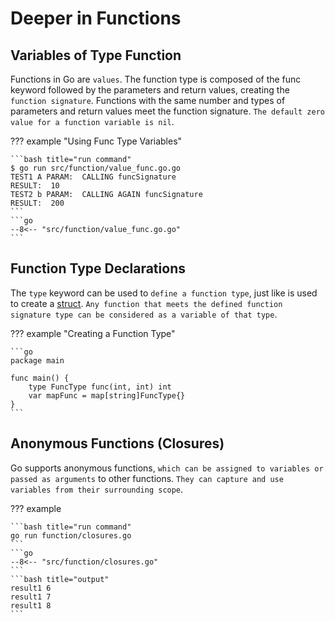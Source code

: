 # Deeper in Functions

## Variables of Type Function

Functions in Go are `values`. The function type is composed of the func keyword followed by the parameters and return values, creating the `function signature`. Functions with the same number and types of parameters and return values meet the function signature. `The default zero value for a function variable is nil`.

??? example "Using Func Type Variables"

    ```bash title="run command"
    $ go run src/function/value_func.go.go
    TEST1 A PARAM:  CALLING funcSignature
    RESULT:  10
    TEST2 b PARAM:  CALLING AGAIN funcSignature
    RESULT:  200
    ```
    ```go
    --8<-- "src/function/value_func.go.go"
    ```

## Function Type Declarations

The `type` keyword can be used to `define a function type`, just like is used to create a [struct](../structs/structs.md#structs). `Any function that meets the defined function signature type can be considered as a variable of that type`.

??? example "Creating a Function Type"

    ```go
    package main

    func main() {
        type FuncType func(int, int) int
        var mapFunc = map[string]FuncType{}
    }
    ```

## Anonymous Functions (Closures)

Go supports anonymous functions, `which can be assigned to variables or passed as arguments` to other functions. `They can capture and use variables from their surrounding scope`.

??? example

    ```bash title="run command"
    go run function/closures.go
    ```
    ```go
    --8<-- "src/function/closures.go"
    ```
    ```bash title="output"
    result1 6
    result1 7
    result1 8
    ```
